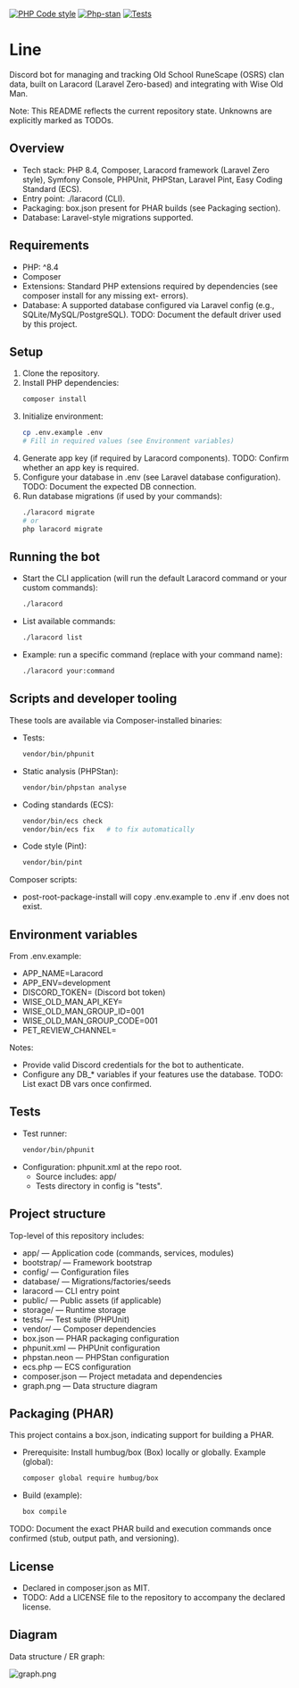 [![PHP Code style](https://github.com/Opblaasmaatje/Line/actions/workflows/style.yml/badge.svg)](https://github.com/Opblaasmaatje/Line/actions/workflows/style.yml)
[![Php-stan](https://github.com/Opblaasmaatje/Line/actions/workflows/phpstan.yml/badge.svg)](https://github.com/Opblaasmaatje/Line/actions/workflows/phpstan.yml)
[![Tests](https://github.com/Opblaasmaatje/Line/actions/workflows/tests.yml/badge.svg)](https://github.com/Opblaasmaatje/Line/actions/workflows/tests.yml)

# Line

Discord bot for managing and tracking Old School RuneScape (OSRS) clan data, built on Laracord (Laravel Zero-based) and integrating with Wise Old Man.

Note: This README reflects the current repository state. Unknowns are explicitly marked as TODOs.

## Overview
- Tech stack: PHP 8.4, Composer, Laracord framework (Laravel Zero style), Symfony Console, PHPUnit, PHPStan, Laravel Pint, Easy Coding Standard (ECS).
- Entry point: ./laracord (CLI).
- Packaging: box.json present for PHAR builds (see Packaging section).
- Database: Laravel-style migrations supported.

## Requirements
- PHP: ^8.4
- Composer
- Extensions: Standard PHP extensions required by dependencies (see composer install for any missing ext- errors).
- Database: A supported database configured via Laravel config (e.g., SQLite/MySQL/PostgreSQL). TODO: Document the default driver used by this project.

## Setup
1. Clone the repository.
2. Install PHP dependencies:
   ```bash
   composer install
   ```
3. Initialize environment:
   ```bash
   cp .env.example .env
   # Fill in required values (see Environment variables)
   ```
4. Generate app key (if required by Laracord components). TODO: Confirm whether an app key is required.
5. Configure your database in .env (see Laravel database configuration). TODO: Document the expected DB connection.
6. Run database migrations (if used by your commands):
   ```bash
   ./laracord migrate
   # or
   php laracord migrate
   ```

## Running the bot
- Start the CLI application (will run the default Laracord command or your custom commands):
  ```bash
  ./laracord
  ```
- List available commands:
  ```bash
  ./laracord list
  ```
- Example: run a specific command (replace with your command name):
  ```bash
  ./laracord your:command
  ```

## Scripts and developer tooling
These tools are available via Composer-installed binaries:
- Tests:
  ```bash
  vendor/bin/phpunit
  ```
- Static analysis (PHPStan):
  ```bash
  vendor/bin/phpstan analyse
  ```
- Coding standards (ECS):
  ```bash
  vendor/bin/ecs check
  vendor/bin/ecs fix   # to fix automatically
  ```
- Code style (Pint):
  ```bash
  vendor/bin/pint
  ```

Composer scripts:
- post-root-package-install will copy .env.example to .env if .env does not exist.

## Environment variables
From .env.example:
- APP_NAME=Laracord
- APP_ENV=development
- DISCORD_TOKEN= (Discord bot token)
- WISE_OLD_MAN_API_KEY=
- WISE_OLD_MAN_GROUP_ID=001
- WISE_OLD_MAN_GROUP_CODE=001
- PET_REVIEW_CHANNEL=

Notes:
- Provide valid Discord credentials for the bot to authenticate.
- Configure any DB_* variables if your features use the database. TODO: List exact DB vars once confirmed.

## Tests
- Test runner:
  ```bash
  vendor/bin/phpunit
  ```
- Configuration: phpunit.xml at the repo root.
  - Source includes: app/
  - Tests directory in config is "tests".

## Project structure
Top-level of this repository includes:
- app/ — Application code (commands, services, modules)
- bootstrap/ — Framework bootstrap
- config/ — Configuration files
- database/ — Migrations/factories/seeds
- laracord — CLI entry point
- public/ — Public assets (if applicable)
- storage/ — Runtime storage
- tests/ — Test suite (PHPUnit)
- vendor/ — Composer dependencies
- box.json — PHAR packaging configuration
- phpunit.xml — PHPUnit configuration
- phpstan.neon — PHPStan configuration
- ecs.php — ECS configuration
- composer.json — Project metadata and dependencies
- graph.png — Data structure diagram

## Packaging (PHAR)
This project contains a box.json, indicating support for building a PHAR.
- Prerequisite: Install humbug/box (Box) locally or globally. Example (global):
  ```bash
  composer global require humbug/box
  ```
- Build (example):
  ```bash
  box compile
  ```
TODO: Document the exact PHAR build and execution commands once confirmed (stub, output path, and versioning).

## License
- Declared in composer.json as MIT.
- TODO: Add a LICENSE file to the repository to accompany the declared license.

## Diagram
Data structure / ER graph:

![graph.png](graph.png)
